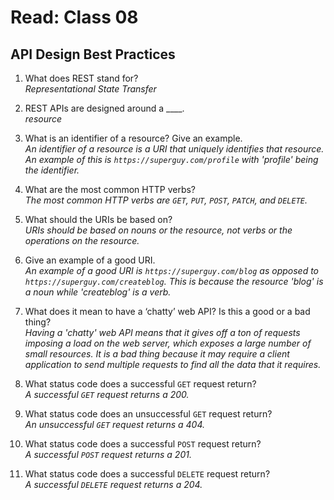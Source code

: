 # Read: Class 08

## API Design Best Practices  

1. What does REST stand for?  
  *Representational State Transfer*  

2. REST APIs are designed around a ____.  
  *resource*  

3. What is an identifier of a resource? Give an example.  
  *An identifier of a resource is a URI that uniquely identifies that resource. An example of this is `https://superguy.com/profile` with 'profile' being the identifier.*  

4. What are the most common HTTP verbs?  
  *The most common HTTP verbs are `GET`, `PUT`, `POST`, `PATCH`, and `DELETE`.*  

5. What should the URIs be based on?  
  *URIs should be based on nouns or the resource, not verbs or the operations on the resource.*  

6. Give an example of a good URI.  
  *An example of a good URI is `https://superguy.com/blog` as opposed to `https://superguy.com/createblog`. This is because the resource 'blog' is a noun while 'createblog' is a verb.*  

7. What does it mean to have a ‘chatty’ web API? Is this a good or a bad thing?  
  *Having a 'chatty' web API means that it gives off a ton of requests imposing a load on the web server, which exposes a large number of small resources. It is a bad thing because it may require a client application to send multiple requests to find all the data that it requires.*  

8. What status code does a successful `GET` request return?  
  *A successful `GET` request returns a 200.*  

9. What status code does an unsuccessful `GET` request return?  
  *An unsuccessful `GET` request returns a 404.*  

10. What status code does a successful `POST` request return?  
  *A successful `POST` request returns a 201.*  

11. What status code does a successful `DELETE` request return?  
  *A successful `DELETE` request returns a 204.*  
